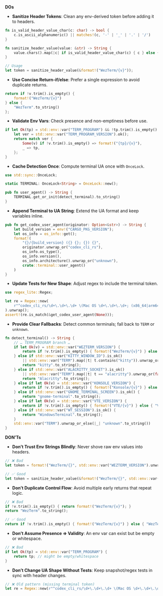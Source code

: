 **DOs**
- **Sanitize Header Tokens**: Clean any env-derived token before adding it to headers.
```rust
fn is_valid_header_value_char(c: char) -> bool {
    c.is_ascii_alphanumeric() || matches!(c, '-' | '_' | '.' | '/')
}

fn sanitize_header_value(value: &str) -> String {
    value.chars().map(|c| if is_valid_header_value_char(c) { c } else { '_' }).collect()
}

// Usage
let token = sanitize_header_value(&format!("WezTerm/{v}"));
```
- **Use Concise Return-if/else**: Prefer a single expression to avoid duplicate returns.
```rust
return if !v.trim().is_empty() {
    format!("WezTerm/{v}")
} else {
    "WezTerm".to_string()
};
```
- **Validate Env Vars**: Check presence and non-emptiness before use.
```rust
if let Ok(tp) = std::env::var("TERM_PROGRAM") && !tp.trim().is_empty() {
    let ver = std::env::var("TERM_PROGRAM_VERSION").ok();
    return match ver {
        Some(v) if !v.trim().is_empty() => format!("{tp}/{v}"),
        _ => tp,
    };
}
```
- **Cache Detection Once**: Compute terminal UA once with `OnceLock`.
```rust
use std::sync::OnceLock;

static TERMINAL: OnceLock<String> = OnceLock::new();

pub fn user_agent() -> String {
    TERMINAL.get_or_init(detect_terminal).to_string()
}
```
- **Append Terminal to UA String**: Extend the UA format and keep variables inline.
```rust
pub fn get_codex_user_agent(originator: Option<&str>) -> String {
    let build_version = env!("CARGO_PKG_VERSION");
    let os_info = os_info::get();
    format!(
        "{}/{build_version} ({} {}; {}) {}",
        originator.unwrap_or("codex_cli_rs"),
        os_info.os_type(),
        os_info.version(),
        os_info.architecture().unwrap_or("unknown"),
        crate::terminal::user_agent()
    )
}
```
- **Update Tests for New Shape**: Adjust regex to include the terminal token.
```rust
use regex_lite::Regex;

let re = Regex::new(
    r"^codex_cli_rs/\d+\.\d+\.\d+ \(Mac OS \d+\.\d+\.\d+; (x86_64|arm64)\) (\S+)$"
).unwrap();
assert!(re.is_match(&get_codex_user_agent(None)));
```
- **Provide Clear Fallbacks**: Detect common terminals; fall back to `TERM` or `unknown`.
```rust
fn detect_terminal() -> String {
    // … TERM_PROGRAM branch …
    if let Ok(v) = std::env::var("WEZTERM_VERSION") {
        return if !v.trim().is_empty() { format!("WezTerm/{v}") } else { "WezTerm".to_string() };
    } else if std::env::var("KITTY_WINDOW_ID").is_ok()
        || std::env::var("TERM").map(|t| t.contains("kitty")).unwrap_or(false) {
        return "kitty".to_string();
    } else if std::env::var("ALACRITTY_SOCKET").is_ok()
        || std::env::var("TERM").map(|t| t == "alacritty").unwrap_or(false) {
        return "Alacritty".to_string();
    } else if let Ok(v) = std::env::var("KONSOLE_VERSION") {
        return if !v.trim().is_empty() { format!("Konsole/{v}") } else { "Konsole".to_string() };
    } else if std::env::var("GNOME_TERMINAL_SCREEN").is_ok() {
        return "gnome-terminal".to_string();
    } else if let Ok(v) = std::env::var("VTE_VERSION") {
        return if !v.trim().is_empty() { format!("VTE/{v}") } else { "VTE".to_string() };
    } else if std::env::var("WT_SESSION").is_ok() {
        return "WindowsTerminal".to_string();
    }
    std::env::var("TERM").unwrap_or_else(|_| "unknown".to_string())
}
```

**DON’Ts**
- **Don’t Trust Env Strings Blindly**: Never shove raw env values into headers.
```rust
// ❌ Bad
let token = format!("WezTerm/{}", std::env::var("WEZTERM_VERSION").unwrap());

// ✅ Good
let token = sanitize_header_value(&format!("WezTerm/{}", std::env::var("WEZTERM_VERSION").unwrap_or_default()));
```
- **Don’t Duplicate Control Flow**: Avoid multiple early returns that repeat logic.
```rust
// ❌ Bad
if !v.trim().is_empty() { return format!("WezTerm/{v}"); }
return "WezTerm".to_string();

// ✅ Good
return if !v.trim().is_empty() { format!("WezTerm/{v}") } else { "WezTerm".to_string() };
```
- **Don’t Assume Presence ⇒ Validity**: An env var can exist but be empty or whitespace.
```rust
// ❌ Bad
if let Ok(tp) = std::env::var("TERM_PROGRAM") {
    return tp; // might be empty/whitespace
}
```
- **Don’t Change UA Shape Without Tests**: Keep snapshot/regex tests in sync with header changes.
```rust
// ❌ Old pattern (missing terminal token)
let re = Regex::new(r"^codex_cli_rs/\d+\.\d+\.\d+ \(Mac OS \d+\.\d+\.\d+; (x86_64|arm64)\)$").unwrap();
```